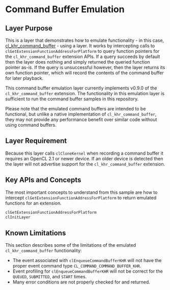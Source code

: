 # Command Buffer Emulation

## Layer Purpose

This is a layer that demonstrates how to emulate functionality - in this case, [cl_khr_command_buffer](https://www.khronos.org/registry/OpenCL/specs/3.0-unified/html/OpenCL_Ext.html#cl_khr_command_buffer) - using a layer.
It works by intercepting calls to `clGetExtensionFunctionAddressForPlatform` to query function pointers for the `cl_khr_command_buffer` extension APIs.
If a query succeeds by default then the layer does nothing and simply returned the queried function pointer as-is.
If the query is unsuccessful however, then the layer returns its own function pointer, which will record the contents of the command buffer for later playback.

This command buffer emulation layer currently implements v0.9.0 of the `cl_khr_command_buffer` extension.
The functionality in this emulation layer is sufficient to run the command buffer samples in this repository.

Please note that the emulated command buffers are intended to be functional, but unlike a native implementation of `cl_khr_command_buffer`, they may not provide any performance benefit over similar code without using command buffers.

## Layer Requirement

Because this layer calls `clCloneKernel` when recording a command buffer it requires an OpenCL 2.1 or newer device.
If an older device is detected then the layer will not advertise support for the `cl_khr_command_buffer` extension.

## Key APIs and Concepts

The most important concepts to understand from this sample are how to intercept `clGetExtensionFunctionAddressForPlatform` to return emulated functions for an extension.

```c
clGetExtensionFunctionAddressForPlatform
clInitLayer
```

## Known Limitations

This section describes some of the limitations of the emulated `cl_khr_command_buffer` functionality:

* The event associated with `clEnqueueCommandBufferKHR` will not have the proper event command type `CL_COMMAND_COMMAND_BUFFER_KHR`.
* Event profiling for `clEnqueueCommandBufferKHR` will not be correct for the `QUEUED`, `SUBMITTED`, and `START` times.
* Many error conditions are not properly checked for and returned.
